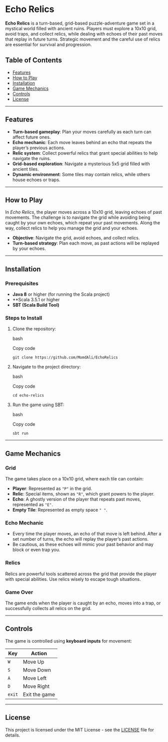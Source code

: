 # Echo Relics

**Echo Relics** is a turn-based, grid-based puzzle-adventure game set in a mystical world filled with ancient ruins. Players must explore a 10x10 grid, avoid traps, and collect relics, while dealing with echoes of their past moves that replay in future turns. Strategic movement and the careful use of relics are essential for survival and progression.

## Table of Contents

- [Features](#features)
- [How to Play](#how-to-play)
- [Installation](#installation)
- [Game Mechanics](#game-mechanics)
- [Controls](#controls)
- [License](#license)

---

## Features

- **Turn-based gameplay**: Plan your moves carefully as each turn can affect future ones.
- **Echo mechanic**: Each move leaves behind an echo that repeats the player’s previous actions.
- **Relic system**: Collect powerful relics that grant special abilities to help navigate the ruins.
- **Grid-based exploration**: Navigate a mysterious 5x5 grid filled with ancient tiles.
- **Dynamic environment**: Some tiles may contain relics, while others house echoes or traps.

---

## How to Play

In _Echo Relics_, the player moves across a 10x10 grid, leaving echoes of past movements. The challenge is to navigate the grid while avoiding being caught by your own echoes, which repeat your past movements. Along the way, collect relics to help you manage the grid and your echoes.

- **Objective**: Navigate the grid, avoid echoes, and collect relics.
- **Turn-based strategy**: Plan each move, as past actions will be replayed by your echoes.

---

## Installation

### Prerequisites

- **Java 8** or higher (for running the Scala project)
- **Scala 3.5.1 or higher
- **SBT (Scala Build Tool)**

### Steps to Install

1. Clone the repository:
    
    bash
    
    Copy code
    
    `git clone https://github.com/MomdAli/EchoRelics`
    
2. Navigate to the project directory:
    
    bash
    
    Copy code
    
    `cd echo-relics`
    
3. Run the game using SBT:
    
    bash
    
    Copy code
    
    `sbt run`
    

---

## Game Mechanics

### Grid

The game takes place on a 10x10 grid, where each tile can contain:

- **Player**: Represented as `"P"` in the grid.
- **Relic**: Special items, shown as `"R"`, which grant powers to the player.
- **Echo**: A ghostly version of the player that repeats past moves, represented as `"E"`.
- **Empty Tile**: Represented as empty space `" "`.

### Echo Mechanic

- Every time the player moves, an echo of that move is left behind. After a set number of turns, the echo will replay the player’s past actions.
- Be cautious, as these echoes will mimic your past behavior and may block or even trap you.

### Relics

Relics are powerful tools scattered across the grid that provide the player with special abilities. Use relics wisely to escape tough situations.

### Game Over

The game ends when the player is caught by an echo, moves into a trap, or successfully collects all relics on the grid.

---

## Controls

The game is controlled using **keyboard inputs** for movement:

|Key|Action|
|---|---|
|`W`|Move Up|
|`S`|Move Down|
|`A`|Move Left|
|`D`|Move Right|
|`exit`|Exit the game|

---

## License

This project is licensed under the MIT License - see the [LICENSE](LICENSE) file for details.
